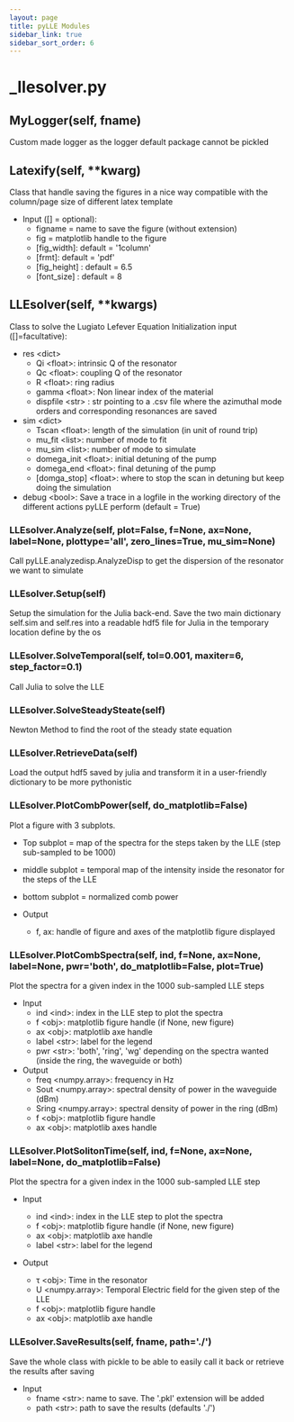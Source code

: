 ```yaml
---
layout: page
title: pyLLE Modules
sidebar_link: true
sidebar_sort_order: 6
---
```


# _llesolver.py

## MyLogger(self, fname)

Custom made logger as the logger default package cannot be pickled

## Latexify(self, **kwarg)

Class that handle saving the figures in a nice way compatible with
the column/page size of different latex template

- Input (\[\] = optional):
    - figname = name to save the figure (without extension)
    - fig = matplotlib handle to the figure
    - \[fig_width\]: default = '1column'
    - \[frmt\]: default = 'pdf'
    - \[fig_height\] : default = 6.5
    - \[font_size\] : default = 8

## LLEsolver(self, **kwargs)

Class to solve the Lugiato Lefever Equation
Initialization input (\[\]=facultative):

- res \<dict\>
    - Qi \<float\>: intrinsic Q of the resonator
    - Qc \<float\>: coupling Q of the resonator
    - R \<float\>: ring radius
    - gamma \<float\>: Non linear index of the material
    - dispfile \<str\> : str pointing to a .csv file where the azimuthal mode orders and corresponding resonances are saved
- sim \<dict\>
    - Tscan \<float\>: length of the simulation (in unit of round trip)
    - mu_fit \<list\>: number of mode to fit
    - mu_sim \<list\>: number of mode to simulate
    - domega_init \<float\>: initial detuning of the pump
    - domega_end \<float\>: final detuning of the pump
    - \[domga_stop\] \<float\>: where to stop the scan in detuning but keep doing the simulation
- debug \<bool\>: Save a trace in a logfile in the working directory of the different actions pyLLE perform (default = True)

### LLEsolver.Analyze(self, plot=False, f=None, ax=None, label=None, plottype='all', zero_lines=True, mu_sim=None)

Call pyLLE.analyzedisp.AnalyzeDisp to get the dispersion of the resonator we want to simulate

### LLEsolver.Setup(self)

Setup the simulation for the Julia back-end.
Save the two main dictionary self.sim and self.res into a readable hdf5 file for Julia in the temporary location define by the os

### LLEsolver.SolveTemporal(self, tol=0.001, maxiter=6, step_factor=0.1)

Call Julia to solve the LLE

### LLEsolver.SolveSteadySteate(self)

Newton Method to find the root of the steady state equation

### LLEsolver.RetrieveData(self)

Load the output hdf5 saved by julia and transform it in a user-friendly dictionary to be more pythonistic

### LLEsolver.PlotCombPower(self, do_matplotlib=False)

Plot a figure with 3 subplots.

- Top subplot = map of the spectra for the steps taken by the LLE (step sub-sampled to be 1000)
- middle subplot = temporal map of the intensity inside the resonator for the steps of the LLE
- bottom subplot = normalized comb power

- Output
    - f, ax:  handle of figure and axes of the matplotlib figure displayed

### LLEsolver.PlotCombSpectra(self, ind, f=None, ax=None, label=None, pwr='both', do_matplotlib=False, plot=True)

Plot the spectra for a given index in the 1000 sub-sampled LLE steps

- Input
    - ind \<ind\>: index in the LLE step to plot the spectra
    - f \<obj\>:  matplotlib figure handle (if None, new figure)
    - ax \<obj\>: matplotlib axe handle
    - label \<str\>: label for the legend
    - pwr \<str\>: 'both', 'ring', 'wg' depending on the spectra wanted (inside the ring, the waveguide or both)
- Output
    - freq \<numpy.array\>: frequency in Hz
    - Sout \<numpy.array\>: spectral density of power in the waveguide (dBm)
    - Sring \<numpy.array\>: spectral density of power in the ring (dBm)
    - f \<obj\>:  matplotlib figure handle
    - ax \<obj\>: matplotlib axes handle

### LLEsolver.PlotSolitonTime(self, ind, f=None, ax=None, label=None, do_matplotlib=False)

Plot the spectra for a given index in the 1000 sub-sampled LLE step

- Input

    - ind \<ind\>: index in the LLE step to plot the spectra
    - f \<obj\>:  matplotlib figure handle (if None, new figure)
    - ax \<obj\>: matplotlib axe handle
    - label \<str\>: label for the legend

- Output
    - τ \<obj\>: Time in the resonator
    - U \<numpy.array\>: Temporal Electric field for the given step of the LLE
    - f \<obj\>: matplotlib figure handle
    - ax \<obj\>: matplotlib axe handle

### LLEsolver.SaveResults(self, fname, path='./')

Save the whole class with pickle to be able to easily call it back or retrieve the results after saving

- Input
    - fname \<str\>: name to save. The '.pkl' extension will be added
    - path \<str\>: path to save the results (defaults './')


